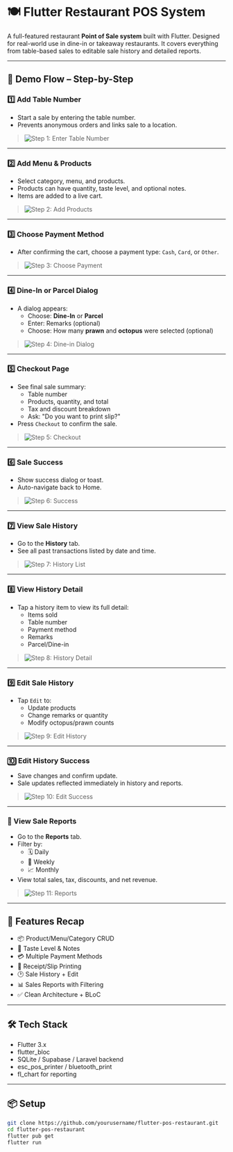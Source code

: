 # 🍽️ Flutter Restaurant POS System

A full-featured restaurant **Point of Sale system** built with Flutter. Designed for real-world use in dine-in or takeaway restaurants. It covers everything from table-based sales to editable sale history and detailed reports.

---

## 📲 Demo Flow – Step-by-Step

### 1️⃣ Add Table Number
- Start a sale by entering the table number.
- Prevents anonymous orders and links sale to a location.

> ![Step 1: Enter Table Number](screenshots/step_1_table_number.png)

---

### 2️⃣ Add Menu & Products
- Select category, menu, and products.
- Products can have quantity, taste level, and optional notes.
- Items are added to a live cart.

> ![Step 2: Add Products](screenshots/step_2_add_products.png)

---

### 3️⃣ Choose Payment Method
- After confirming the cart, choose a payment type: `Cash`, `Card`, or `Other`.

> ![Step 3: Choose Payment](screenshots/step_3_payment.png)

---

### 4️⃣ Dine-In or Parcel Dialog
- A dialog appears:
  - Choose: **Dine-In** or **Parcel**
  - Enter: Remarks (optional)
  - Choose: How many **prawn** and **octopus** were selected (optional)

> ![Step 4: Dine-in Dialog](screenshots/step_4_dinein_parcel_dialog.png)

---

### 5️⃣ Checkout Page
- See final sale summary:
  - Table number
  - Products, quantity, and total
  - Tax and discount breakdown
  - Ask: "Do you want to print slip?"
- Press `Checkout` to confirm the sale.

> ![Step 5: Checkout](screenshots/step_5_checkout.png)

---

### 6️⃣ Sale Success
- Show success dialog or toast.
- Auto-navigate back to Home.

> ![Step 6: Success](screenshots/step_6_success.png)

---

### 7️⃣ View Sale History
- Go to the **History** tab.
- See all past transactions listed by date and time.

> ![Step 7: History List](screenshots/step_7_history_list.png)

---

### 8️⃣ View History Detail
- Tap a history item to view its full detail:
  - Items sold
  - Table number
  - Payment method
  - Remarks
  - Parcel/Dine-in

> ![Step 8: History Detail](screenshots/step_8_history_detail.png)

---

### 9️⃣ Edit Sale History
- Tap `Edit` to:
  - Update products
  - Change remarks or quantity
  - Modify octopus/prawn counts

> ![Step 9: Edit History](screenshots/step_9_edit.png)

---

### 🔟 Edit History Success
- Save changes and confirm update.
- Sale updates reflected immediately in history and reports.

> ![Step 10: Edit Success](screenshots/step_10_edit_success.png)

---

### 🔢 View Sale Reports
- Go to the **Reports** tab.
- Filter by:
  - 🗓️ Daily
  - 📅 Weekly
  - 📈 Monthly
- View total sales, tax, discounts, and net revenue.

> ![Step 11: Reports](screenshots/step_11_reports.png)

---

## 🧱 Features Recap

- 📦 Product/Menu/Category CRUD
- 🍛 Taste Level & Notes
- 💳 Multiple Payment Methods
- 🧾 Receipt/Slip Printing
- 🕑 Sale History + Edit
- 📊 Sales Reports with Filtering
- ✅ Clean Architecture + BLoC

---

## 🛠️ Tech Stack

- Flutter 3.x
- flutter_bloc
- SQLite / Supabase / Laravel backend
- esc_pos_printer / bluetooth_print
- fl_chart for reporting

---

## 📦 Setup

```bash
git clone https://github.com/yourusername/flutter-pos-restaurant.git
cd flutter-pos-restaurant
flutter pub get
flutter run
